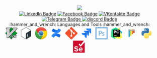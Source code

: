 <div id="header" align="center">
<!--   <img src="https://media.giphy.com/media/M9gbBd9nbDrOTu1Mqx/giphy.gif" width="100"/> -->
  <img src="https://media.giphy.com/media/M4NykXxUE0HAcK7UJ6/giphy.gif" width="150"/>
      <div id="badges">
          <a href="https://www.linkedin.com/in/aleksei-rbo-8a357b271/">
              <img src="https://img.shields.io/badge/LinkedIn-black?style=for-the-badge&logo=linkedin&logoColor=blue" alt="LinkedIn Badge"/></a>
          <a href="https://www.facebook.com/profile.php?id=100086984721374">
             <img src="https://img.shields.io/badge/Facebook-black?style=for-the-badge&logo=facebook&logoColor=RoyalBlue" alt="Facebook Badge"/></a>
          <a href="https://vk.com/id596343232">
             <img src="https://img.shields.io/badge/VKontakte-black?style=for-the-badge&logo=vk&logoColor=DodgerBlue" alt="VKontakte Badge"/> </a>
          <a href="https://t.me/Aleksei_qa">
             <img src="https://img.shields.io/badge/Telegram-black?style=for-the-badge&logo=telegram&logoColor=DodgerBlue" alt="Telegram Badge"/> </a> 
          <a href="https://discord.gg/JnEChbmD">
             <img src="https://img.shields.io/badge/Discord-black?style=for-the-badge&logo=discord&logoColor=SteelBlue" alt="discord Badge"/> </a>
      </div>  
      <div>
            :hammer_and_wrench: Languages and Tools :hammer_and_wrench: 
      </div>
          <div>
            <img src="https://raw.githubusercontent.com/devicons/devicon/1119b9f84c0290e0f0b38982099a2bd027a48bf1/icons/vim/vim-original.svg" title="Vim" alt="Vim" width="40"     height="40"/>&nbsp;
            <img src="https://raw.githubusercontent.com/devicons/devicon/1119b9f84c0290e0f0b38982099a2bd027a48bf1/icons/bash/bash-original.svg" title="Bash" alt="Bash" width="40" height="40"/>&nbsp;
            <img src="https://raw.githubusercontent.com/devicons/devicon/1119b9f84c0290e0f0b38982099a2bd027a48bf1/icons/chrome/chrome-original.svg" title="Google Chrome" alt="Google Chrome" width="40" height="40"/>&nbsp; 
            <img src="https://raw.githubusercontent.com/devicons/devicon/1119b9f84c0290e0f0b38982099a2bd027a48bf1/icons/confluence/confluence-original.svg" title="Confluence" alt="Confluence" width="40" height="40"/>&nbsp; 
            <img src="https://raw.githubusercontent.com/devicons/devicon/1119b9f84c0290e0f0b38982099a2bd027a48bf1/icons/git/git-plain.svg" title="Git" alt="Git" width="40" height="40"/>&nbsp;  
            <img src="https://raw.githubusercontent.com/devicons/devicon/1119b9f84c0290e0f0b38982099a2bd027a48bf1/icons/jira/jira-original.svg" title="Jira" alt="Jira" width="40" height="40"/>&nbsp; 
            <img src="https://raw.githubusercontent.com/devicons/devicon/1119b9f84c0290e0f0b38982099a2bd027a48bf1/icons/photoshop/photoshop-line.svg" title="Photoshop" alt="Photoshop" width="40" height="40"/>&nbsp; 
            <img src="https://raw.githubusercontent.com/devicons/devicon/1119b9f84c0290e0f0b38982099a2bd027a48bf1/icons/pycharm/pycharm-original.svg" title="Pycharm" alt="Pycharm" width="40" height="40"/>&nbsp; 
            <img src="https://raw.githubusercontent.com/devicons/devicon/1119b9f84c0290e0f0b38982099a2bd027a48bf1/icons/pytest/pytest-original.svg" title="Pytest" alt="Pytest" width="40" height="40"/>&nbsp; 
            <img src="https://raw.githubusercontent.com/devicons/devicon/1119b9f84c0290e0f0b38982099a2bd027a48bf1/icons/python/python-original.svg" title="Python" alt="Python" width="40" height="40"/>&nbsp; 
            <img src="https://raw.githubusercontent.com/devicons/devicon/1119b9f84c0290e0f0b38982099a2bd027a48bf1/icons/selenium/selenium-original.svg" title="Selenium" alt="Selenium" width="40" height="40"/>&nbsp   
          </div>
      <!--<div>
            :fire: my Stats :fire: 
      </div>
          <div>
            <a href="http://www.github.com/alekseirbo"><img src="https://github-readme-stats.vercel.app/api?username=alekseirbo&show_icons=true&hide=&count_private=true&title_color=4682B4&text_color=ffffff&icon_color=DodgerBlue&bg_color=000000&hide_border=true&show_icons=true" alt="GitHub stats" /></a>
            <a href="http://www.github.com/alekseirbo"><img src="https://github-readme-activity-graph.cyclic.app/graph?username=alekseirbo&bg_color=000000&color=ffffff&line=4682B4&point=ffffff&area_color=1c1917&area=true&hide_border=true&custom_title=GitHub%20Commits%20Graph" alt="GitHub Commits Graph" /></a>
          </div>-->
  
  
  
  
  
  
     
</div>

